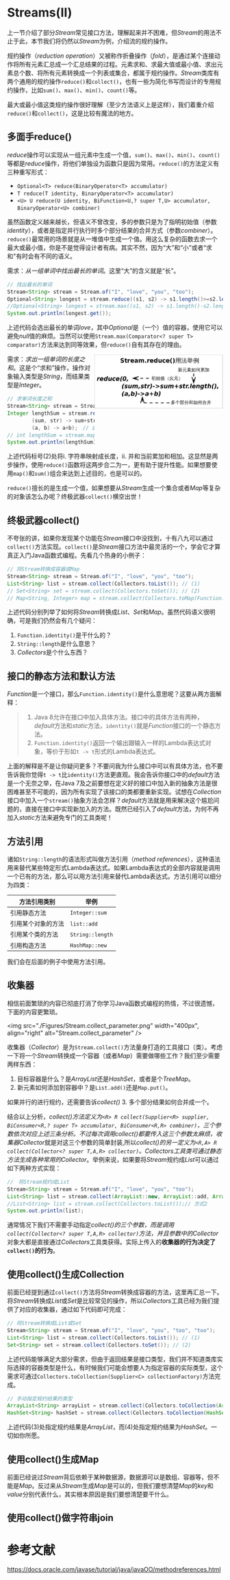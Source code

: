 # Streams(II)

上一节介绍了部分*Stream*常见接口方法，理解起来并不困难，但*Stream*的用法不止于此，本节我们将仍然以*Stream*为例，介绍流的规约操作。

规约操作（*reduction operation*）又被称作折叠操作（*fold*），是通过某个连接动作将所有元素汇总成一个汇总结果的过程。元素求和、求最大值或最小值、求出元素总个数、将所有元素转换成一个列表或集合，都属于规约操作。*Stream*类库有两个通用的规约操作`reduce()`和`collect()`，也有一些为简化书写而设计的专用规约操作，比如`sum()`、`max()`、`min()`、`count()`等。

最大或最小值这类规约操作很好理解（至少方法语义上是这样），我们着重介绍`reduce()`和`collect()`，这是比较有魔法的地方。

## 多面手reduce()

*reduce*操作可以实现从一组元素中生成一个值，`sum()`、`max()`、`min()`、`count()`等都是*reduce*操作，将他们单独设为函数只是因为常用。`reduce()`的方法定义有三种重写形式：

- `Optional<T> reduce(BinaryOperator<T> accumulator)`
- `T reduce(T identity, BinaryOperator<T> accumulator)`
- `<U> U reduce(U identity, BiFunction<U,? super T,U> accumulator, BinaryOperator<U> combiner)`

虽然函数定义越来越长，但语义不曾改变，多的参数只是为了指明初始值（参数*identity*），或者是指定并行执行时多个部分结果的合并方式（参数*combiner*）。`reduce()`最常用的场景就是从一堆值中生成一个值。用这么复杂的函数去求一个最大或最小值，你是不是觉得设计者有病。其实不然，因为“大”和“小”或者“求和"有时会有不同的语义。

需求：*从一组单词中找出最长的单词*。这里“大”的含义就是“长”。

```Java
// 找出最长的单词
Stream<String> stream = Stream.of("I", "love", "you", "too");
Optional<String> longest = stream.reduce((s1, s2) -> s1.length()>=s2.length() ? s1 : s2);
//Optional<String> longest = stream.max((s1, s2) -> s1.length()-s2.length());
System.out.println(longest.get());
```

上述代码会选出最长的单词*love*，其中*Optional*是（一个）值的容器，使用它可以避免*null*值的麻烦。当然可以使用`Stream.max(Comparator<? super T> comparator)`方法来达到同等效果，但`reduce()`自有其存在的理由。

<img src="./Figures/Stream.reduce_parameter.png"  width="300px" align="right" alt="Stream.reduce_parameter"/>

需求：*求出一组单词的长度之和*。这是个“求和”操作，操作对象输入类型是*String*，而结果类型是*Integer*。

```Java
// 求单词长度之和
Stream<String> stream = Stream.of("I", "love", "you", "too");
Integer lengthSum = stream.reduce(0,　// 初始值　// (1)
        (sum, str) -> sum+str.length(), // 累加器 // (2)
        (a, b) -> a+b);　// 部分和拼接器，并行执行时才会用到 // (3)
// int lengthSum = stream.mapToInt(str -> str.length()).sum();
System.out.println(lengthSum);
```
上述代码标号(2)处将i. 字符串映射成长度，ii. 并和当前累加和相加。这显然是两步操作，使用`reduce()`函数将这两步合二为一，更有助于提升性能。如果想要使用`map()`和`sum()`组合来达到上述目的，也是可以的。

`reduce()`擅长的是生成一个值，如果想要从*Stream*生成一个集合或者*Map*等复杂的对象该怎么办呢？终极武器`collect()`横空出世！

## 终极武器collect()

不夸张的讲，如果你发现某个功能在*Stream*接口中没找到，十有八九可以通过`collect()`方法实现。`collect()`是*Stream*接口方法中最灵活的一个，学会它才算真正入门Java函数式编程。先看几个热身的小例子：

```Java
// 将Stream转换成容器或Map
Stream<String> stream = Stream.of("I", "love", "you", "too");
List<String> list = stream.collect(Collectors.toList()); // (1)
// Set<String> set = stream.collect(Collectors.toSet()); // (2)
// Map<String, Integer> map = stream.collect(Collectors.toMap(Function.identity(), String::length)); // (3)
```

上述代码分别列举了如何将*Stream*转换成*List*、*Set*和*Map*。虽然代码语义很明确，可是我们仍然会有几个疑问：

1. `Function.identity()`是干什么的？
2. `String::length`是什么意思？
3. *Collectors*是个什么东西？

## 接口的静态方法和默认方法

*Function*是一个接口，那么`Function.identity()`是什么意思呢？这要从两方面解释：

> 1. Java 8允许在接口中加入具体方法。接口中的具体方法有两种，*default*方法和*static*方法，`identity()`就是*Function*接口的一个静态方法。
> 2. `Function.identity()`返回一个输出跟输入一样的Lambda表达式对象，等价于形如`t -> t`形式的Lambda表达式。

上面的解释是不是让你疑问更多？不要问我为什么接口中可以有具体方法，也不要告诉我你觉得`t -> t`比`identity()`方法更直观。我会告诉你接口中的*default*方法是一个无奈之举，在Java 7及之前要想在定义好的接口中加入新的抽象方法是很困难甚至不可能的，因为所有实现了该接口的类都要重新实现。试想在*Collection*接口中加入一个`stream()`抽象方法会怎样？*default*方法就是用来解决这个尴尬问题的，直接在接口中实现新加入的方法。既然已经引入了*default*方法，为何不再加入*static*方法来避免专门的工具类呢！

## 方法引用

诸如`String::length`的语法形式叫做方法引用（*method references*），这种语法用来替代某些特定形式Lambda表达式。如果Lambda表达式的全部内容就是调用一个已有的方法，那么可以用方法引用来替代Lambda表达式。方法引用可以细分为四类：

| 方法引用类别 | 举例 |
|--------|--------|
| 引用静态方法 | `Integer::sum` |
| 引用某个对象的方法 | `list::add` |
| 引用某个类的方法 | `String::length` |
| 引用构造方法 | `HashMap::new` |

我们会在后面的例子中使用方法引用。

## 收集器

相信前面繁琐的内容已彻底打消了你学习Java函数式编程的热情，不过很遗憾，下面的内容更繁琐。

<img src="./Figures/Stream.collect_parameter.png" width="400px", align="right" alt="Stream.collect_parameter" />

收集器（*Collector*）是为`Stream.collect()`方法量身打造的工具接口（类）。考虑一下将一个*Stream*转换成一个容器（或者*Map*）需要做哪些工作？我们至少需要两样东西：

1. 目标容器是什么？是*ArrayList*还是*HashSet*，或者是个*TreeMap*。
2. 新元素如何添加到容器中？是`List.add()`还是`Map.put()`。

如果并行的进行规约，还需要告诉*collect()* 3. 多个部分结果如何合并成一个。

结合以上分析，*collect()*方法定义为`<R> R collect(Supplier<R> supplier, BiConsumer<R,? super T> accumulator, BiConsumer<R,R> combiner)`，三个参数依次对应上述三条分析。不过每次调用*collect()*都要传入这三个参数太麻烦，收集器*Collector*就是对这三个参数的简单封装,所以*collect()*的另一定义为`<R,A> R collect(Collector<? super T,A,R> collector)`。*Collectors*工具类可通过静态方法生成各种常用的*Collector*。举例来说，如果要将*Stream*规约成*List*可以通过如下两种方式实现：

```Java
//　将Stream规约成List
Stream<String> stream = Stream.of("I", "love", "you", "too");
List<String> list = stream.collect(ArrayList::new, ArrayList::add, ArrayList::addAll);// 方式１
//List<String> list = stream.collect(Collectors.toList());// 方式2
System.out.println(list);
```

通常情况下我们不需要手动指定*collect()*的三个参数，而是调用`collect(Collector<? super T,A,R> collector)`方法，并且参数中的*Collector*对象大都是直接通过*Collectors*工具类获得。实际上传入的**收集器的行为决定了`collect()`的行为**。

## 使用collect()生成Collection

前面已经提到通过`collect()`方法将*Stream*转换成容器的方法，这里再汇总一下。将*Stream*转换成*List*或*Set*是比较常见的操作，所以*Collectors*工具已经为我们提供了对应的收集器，通过如下代码即可完成：

```Java
// 将Stream转换成List或Set
Stream<String> stream = Stream.of("I", "love", "you", "too", "too");
List<String> list = stream.collect(Collectors.toList()); // (1)
Set<String> set = stream.collect(Collectors.toSet()); // (2)
```

上述代码能够满足大部分需求，但由于返回结果是接口类型，我们并不知道类库实际选择的容器类型是什么，有时候我们可能会想要人为指定容器的实际类型，这个需求可通过`Collectors.toCollection(Supplier<C> collectionFactory)`方法完成。

```Java
// 手动指定规约结果的类型
ArrayList<String> arrayList = stream.collect(Collectors.toCollection(ArrayList::new));// (3)
HashSet<String> hashSet = stream.collect(Collectors.toCollection(HashSet::new));// (4)
```

上述代码(3)处指定规约结果是*ArrayList*，而(4)处指定规约结果为*HashSet*。一切如你所愿。

## 使用collect()生成Map

前面已经说过*Stream*背后依赖于某种数据源，数据源可以是数组、容器等，但不能是*Map*。反过来从*Stream*生成*Map*是可以的，但我们要想清楚*Map*的*key*和*value*分别代表什么，其实根本原因是我们要想清楚要干什么。



## 使用collect()做字符串join


# 参考文献

https://docs.oracle.com/javase/tutorial/java/javaOO/methodreferences.html













